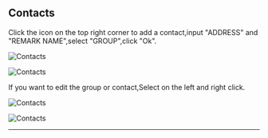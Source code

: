 ## Contacts

Click the icon on the top right corner to add a contact,input "ADDRESS" and "REMARK NAME",select "GROUP",click "Ok".

![Contacts](/img/wallets/hxindicator/contact-add.png)

![Contacts](/img/wallets/hxindicator/contact-show.png)

If you want to edit the group or contact,Select on the left and right click.

![Contacts](/img/wallets/hxindicator/contact-edit.png)

![Contacts](/img/wallets/hxindicator/contact-edit1.png)

---
